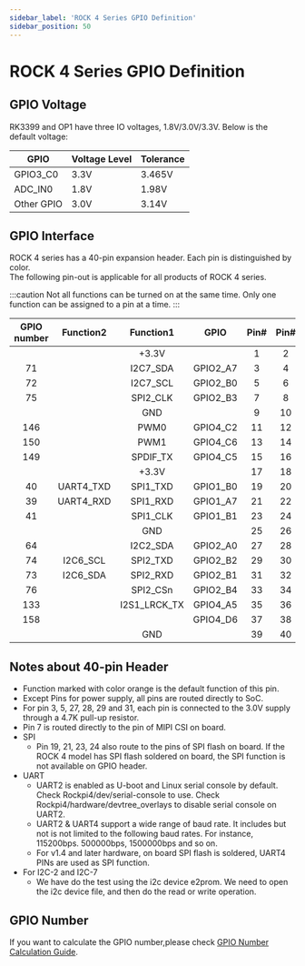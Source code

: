 ```yaml
---
sidebar_label: 'ROCK 4 Series GPIO Definition'
sidebar_position: 50
---
```



# ROCK 4 Series GPIO Definition

## GPIO Voltage

RK3399 and OP1 have three IO voltages, 1.8V/3.0V/3.3V. Below is the default voltage:

| GPIO       | Voltage Level | Tolerance |
| ---------- | ------------- | --------- |
| GPIO3_C0   | 3.3V          | 3.465V    |
| ADC_IN0    | 1.8V          | 1.98V     |
| Other GPIO | 3.0V          | 3.14V     |

## GPIO Interface

ROCK 4 series has a 40-pin expansion header. Each pin is distinguished by color.  
The following pin-out is applicable for all products of ROCK 4 series.  

<div className='gpio_style'>

:::caution
Not all functions can be turned on at the same time. Only one function can be assigned to a pin at a time.
:::

|GPIO number|Function2|Function1|GPIO|Pin#|Pin#|GPIO|Function1|Function2|GPIO number|
|:-:|:---------:|:----------:|:--------:| :------------------------------: | :-----------------------------:|:-:|:-:|:-:|:-:|
|	|			|	+3.3V	 |			| <div className='yellow'>1</div>  |  <div className='red'>2</div>  |			|+5.0V		 |			|	|
|71 |			|I2C7_SDA	 |GPIO2_A7	|  <div className='green'>3</div>  |  <div className='red'>4</div>  |			|+5.0V		 |			|	|
|72 |			|I2C7_SCL	 |GPIO2_B0	|  <div className='green'>5</div>  | <div className='black'>6</div> |			|GND		 |			|	|
|75 |			|SPI2_CLK	 |GPIO2_B3	|  <div className='green'>7</div>  | <div className='green'>8</div> |GPIO4_C4	|<div className='orange'>UART2_TXD</div>|			|148|
|	|			|GND		 |			|  <div className='black'>9</div>  | <div className='green'>10</div>|GPIO4_C3	|<div className='orange'>UART2_RXD</div>|			|147|
|146|			|	PWM0	 |GPIO4_C2	| <div className='green'>11</div>  | <div className='green'>12</div>|GPIO4_A3	|I2S1_SCLK	 |			|131|
|150|			|	PWM1	 |GPIO4_C6	| <div className='green'>13</div>  | <div className='black'>14</div>|			|GND		 |			|	|
|149|			|SPDIF_TX	 |GPIO4_C5	| <div className='green'>15</div>  | <div className='green'>16</div>|GPIO4_D2	|			 |			|154|
|	|			|+3.3V		 |			| <div className='yellow'>17</div> | <div className='green'>18</div>|GPIO4_D4	|			 |			|156|
|40 |UART4_TXD  |<div className='orange'>SPI1_TXD</div>|GPIO1_B0	| <div className='green'>19</div>  | <div className='black'>20</div>|			|GND		 |			|	|
|39 |UART4_RXD  |<div className='orange'>SPI1_RXD</div>|GPIO1_A7	| <div className='green'>21</div>  | <div className='green'>22</div>|GPIO4_D5	|			 |			|157|
|41 |			|<div className='orange'>SPI1_CLK</div>|GPIO1_B1	| <div className='green'>23</div>  | <div className='green'>24</div>|GPIO1_B2	|<div className='orange'>SPI1_CSn</div>|			|42 |
|	|			|	GND		 |			| <div className='black'>25</div>  | <div className='green'>26</div>|			|ADC_IN0	 |			|	|
|64 |			|I2C2_SDA	 |GPIO2_A0	|  <div className='blue'>27</div>  | <div className='blue'>28</div> |GPIO2_A1	|I2C2_CLK	 |			|65 |
|74 |I2C6_SCL	|SPI2_TXD	 |GPIO2_B2	| <div className='green'>29</div>  | <div className='black'>30</div>|			|GND		 |			|	|
|73 |I2C6_SDA	|SPI2_RXD	 |GPIO2_B1	| <div className='green'>31</div>  | <div className='green'>32</div>|GPIO3_C0	|SPDIF_TX	 |UART3_CTSn|112|
|76 |			|SPI2_CSn	 |GPIO2_B4	| <div className='green'>33</div>  | <div className='black'>34</div>|			|GND		 |			|	|
|133|			|I2S1_LRCK_TX|GPIO4_A5	| <div className='green'>35</div>  | <div className='green'>36</div>|GPIO4_A4	|I2S1_LRCK_RX|			|132|
|158|			|			 |GPIO4_D6	| <div className='green'>37</div>  | <div className='green'>38</div>|GPIO4_A6	|I2S1_SDI	 |			|134|
|	|			|	GND		 |			| <div className='black'>39</div>  | <div className='green'>40</div>|GPIO4_A7	|I2S1_SDO	 |			|135|

</div>

## Notes about 40-pin Header

 - Function marked with color orange is the default function of this pin.
 - Except Pins for power supply, all pins are routed directly to SoC.
 - For pin 3, 5, 27, 28, 29 and 31, each pin is connected to the 3.0V supply through a 4.7K pull-up resistor.
 - Pin 7 is routed directly to the pin of MIPI CSI on board.
 - SPI
	- Pin 19, 21, 23, 24 also route to the pins of SPI flash on board. If the ROCK 4 model has SPI flash soldered on board, the SPI function is not available on GPIO header.
 - UART
	- UART2 is enabled as U-boot and Linux serial console by default. Check Rockpi4/dev/serial-console to use. Check Rockpi4/hardware/devtree_overlays to disable serial console on UART2.
	- UART2 & UART4 support a wide range of baud rate. It includes but not is not limited to the following baud rates. For instance, 115200bps. 500000bps, 1500000bps and so on.
	- For v1.4 and later hardware, on board SPI flash is soldered, UART4 PINs are used as SPI function.
 - For I2C-2 and I2C-7
	- We have do the test using the i2c device e2prom. We need to open the i2c device file, and then do the read or write operation.

## GPIO Number

If you want to calculate the GPIO number,please check [GPIO Number Calculation Guide](/general-tutorial/rk-gpio-num).
